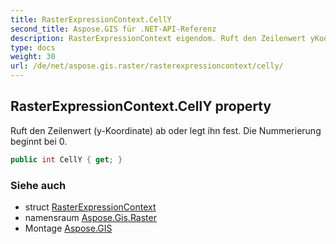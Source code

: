 ```yaml
---
title: RasterExpressionContext.CellY
second_title: Aspose.GIS für .NET-API-Referenz
description: RasterExpressionContext eigendom. Ruft den Zeilenwert yKoordinate ab oder legt ihn fest. Die Nummerierung beginnt bei 0.
type: docs
weight: 30
url: /de/net/aspose.gis.raster/rasterexpressioncontext/celly/
---
```

## RasterExpressionContext.CellY property

Ruft den Zeilenwert (y-Koordinate) ab oder legt ihn fest. Die Nummerierung beginnt bei 0.

```csharp
public int CellY { get; }
```

### Siehe auch

* struct [RasterExpressionContext](../)
* namensraum [Aspose.Gis.Raster](../../rasterexpressioncontext/)
* Montage [Aspose.GIS](../../../)


